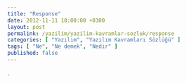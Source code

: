 ```yaml
---
title: "Response"
date: 2012-11-11 18:00:00 +0300
layout: post
permalink: /yazilim/yazilim-kavramlar-sozluk/response
categories: [ "Yazılım", "Yazılım Kavramları Sözlüğü" ]
tags: [ "Ne", "Ne demek", "Nedir" ]
published: false
---
```


.
